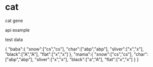 # cat
cat gene

api example


test data 


{
    "baba":{
        "snow":["cs","cs"],
        "char":["abp","abp"],
        "sliver":["x","x"],
        "black":["A","A"],
        "flat":["x","x"]
    },
    "mama":{
        "snow":["cs","cs"],
        "char":["abp","abp"],
        "sliver":["x","x"],
        "black":["a","A"],
        "flat":["x","x"]
    }
}
